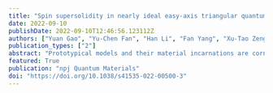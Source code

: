 ```yaml
---
title: "Spin supersolidity in nearly ideal easy-axis triangular quantum antiferromagnet Na2BaCo(PO4)2"
date: 2022-09-10
publishDate: 2022-09-10T12:46:56.123112Z
authors: ["Yuan Gao", "Yu-Chen Fan", "Han Li", "Fan Yang", "Xu-Tao Zeng", "Xian-Lei Sheng", "Ruidan Zhong", "Yang Qi", "Yuan Wan", "Wei Li"]
publication_types: ["2"]
abstract: "Prototypical models and their material incarnations are cornerstones to the understanding of quantum magnetism. Here we show theoretically that the recently synthesized magnetic compound Na2BaCo(PO4)2 (NBCP) is a rare, nearly ideal material realization of the S = 1/2 triangular-lattice antiferromagnet with significant easy-axis spin exchange anisotropy. By combining the automatic parameter searching and tensor-network simulations, we establish a microscopic model description of this material with realistic model parameters, which can not only fit well the experimental thermodynamic data but also reproduce the measured magnetization curves without further adjustment of parameters. According to the established model, the NBCP hosts a spin supersolid state that breaks both the lattice translation symmetry and the spin rotational symmetry. Such a state is a spin analog of the long-sought supersolid state, thought to exist in solid Helium and optical lattice systems, and share similar traits. The NBCP therefore represents an ideal material-based platform to explore the physics of supersolidity as well as its quantum and thermal melting."
featured: True
publication: "npj Quantum Materials"
doi: "https://doi.org/10.1038/s41535-022-00500-3"
---
```


